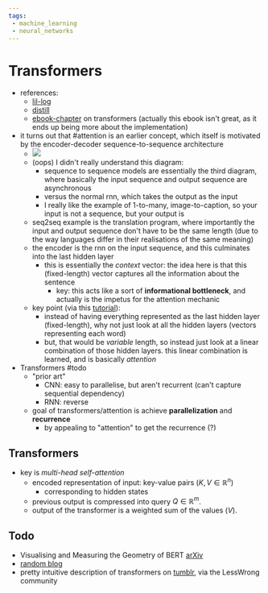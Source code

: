 ```yaml
---
tags:
 - machine_learning
 - neural_networks
---
```


# Transformers

- references:
  - [lil-log](https://lilianweng.github.io/lil-log/2018/06/24/attention-attention.html)
  - [distill](https://distill.pub/2016/augmented-rnns/)
  - [ebook-chapter](http://d2l.ai/chapter_attention-mechanisms/transformer.html) on transformers (actually this ebook isn't great, as it ends up being more about the implementation)
- it turns out that #attention is an earlier concept, which itself is motivated by the encoder-decoder sequence-to-sequence architecture
  - ![](https://karpathy.github.io/assets/rnn/diags.jpeg)
  - (oops) I didn't really understand this diagram:
    - sequence to sequence models are essentially the third diagram, where basically the input sequence and output sequence are asynchronous
    - versus the normal rnn, which takes the output as the input
    - I really like the example of 1-to-many, image-to-caption, so your input is not a sequence, but your output is
  - seq2seq example is the translation program, where importantly the input and output sequence don't have to be the same length (due to the way languages differ in their realisations of the same meaning)
  - the encoder is the rnn on the input sequence, and this culminates into the last hidden layer
    - this is essentially the *context* vector: the idea here is that this (fixed-length) vector captures all the information about the sentence
      - key: this acts like a sort of **informational bottleneck**, and actually is the impetus for the attention mechanic
  - key point (via this [tutorial](https://arxiv.org/pdf/1703.01619.pdf)):
    - instead of having everything represented as the last hidden layer (fixed-length), why not just look at all the hidden layers (vectors representing each word)
    - but, that would be *variable* length, so instead just look at a linear combination of those hidden layers. this linear combination is learned, and is basically *attention*
- Transformers #todo
  - "prior art"
    - CNN: easy to parallelise, but aren't recurrent (can't capture sequential dependency)
    - RNN: reverse
  - goal of transformers/attention is achieve **parallelization** and **recurrence**
    - by appealing to "attention" to get the recurrence (?)

## Transformers

 - key is *multi-head self-attention*
   + encoded representation of input: key-value pairs ($K,V \in \mathbb{R}^{n}$)
     * corresponding to hidden states
   + previous output is compressed into query $Q \in \mathbb{R}^{m}$.
   + output of the transformer is a weighted sum of the values ($V$).

## Todo

 - Visualising and Measuring the Geometry of BERT [arXiv](https://arxiv.org/pdf/1906.02715.pdf)
 - [random blog](http://www.peterbloem.nl/blog/transformers)
 - pretty intuitive description of transformers on [tumblr](https://nostalgebraist.tumblr.com/post/185326092369/the-transformer-explained), via the LessWrong community